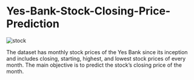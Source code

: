 # Yes-Bank-Stock-Closing-Price-Prediction

![stock](https://user-images.githubusercontent.com/60726057/124884600-0e4cee80-dff0-11eb-85ca-778ad76da837.jpg)


The dataset has monthly stock prices of the Yes Bank since its inception and includes closing, starting, highest, and lowest stock prices of every month. The main objective is to predict the stock’s closing price of the month.
